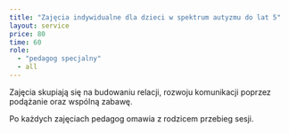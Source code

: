 ```yaml
---
title: "Zajęcia indywidualne dla dzieci w spektrum autyzmu do lat 5"
layout: service
price: 80
time: 60
role:
  - "pedagog specjalny"
  - all
---
```


Zajęcia skupiają się na budowaniu relacji, rozwoju komunikacji poprzez podążanie oraz wspólną zabawę.

Po każdych zajęciach pedagog omawia z rodzicem przebieg sesji.
